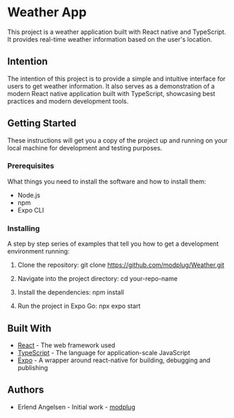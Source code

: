 # Weather App

This project is a weather application built with React native and TypeScript. It provides real-time weather information based on the user's location.

## Intention

The intention of this project is to provide a simple and intuitive interface for users to get weather information. It also serves as a demonstration of a modern React native application built with TypeScript, showcasing best practices and modern development tools.

## Getting Started

These instructions will get you a copy of the project up and running on your local machine for development and testing purposes.

### Prerequisites

What things you need to install the software and how to install them:

- Node.js
- npm
- Expo CLI

### Installing

A step by step series of examples that tell you how to get a development environment running:

1. Clone the repository:
   git clone https://github.com/modplug/Weather.git

2. Navigate into the project directory:
   cd your-repo-name

3. Install the dependencies:
   npm install

4. Run the project in Expo Go:
   npx expo start

## Built With

- [React](https://reactjs.org/) - The web framework used
- [TypeScript](https://www.typescriptlang.org/) - The language for application-scale JavaScript
- [Expo](https://expo.dev/) - A wrapper around react-native for building, debugging and publishing

## Authors

- Erlend Angelsen - Initial work - [modplug](https://github.com/modplug)

